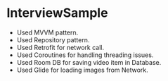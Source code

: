 # InterviewSample


* Used MVVM pattern.
* Used Repository pattern.
* Used Retrofit for network call.
* Used Coroutines for handling threading issues.
* Used Room DB for saving video item in Database.
* Used Glide for loading images from Network.

